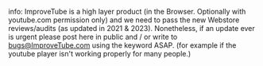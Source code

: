 info: ImproveTube is a high layer product (in the Browser. Optionally with youtube.com permission only) and we need to pass the new Webstore reviews/audits (as updated in 2021 & 2023).   Nonetheless, if an update ever is urgent please post here in public and / or write to bugs@ImproveTube.com using the keyword ASAP.  (for example if the youtube player isn't working properly for many people.)


